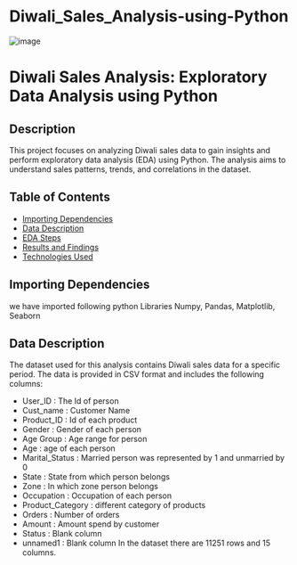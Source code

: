 # Diwali_Sales_Analysis-using-Python
![image](https://github.com/shubham250298/Diwali_Sales_Analysis-using-Python/assets/108235140/4a497ad9-25a8-4837-a708-9d819f603cd3)
# Diwali Sales Analysis: Exploratory Data Analysis using Python
## Description
This project focuses on analyzing Diwali sales data to gain insights and perform exploratory data analysis (EDA) using Python. The analysis aims to understand sales patterns, trends, and correlations in the dataset.
## Table of Contents
- [Importing Dependencies](#Importing-Dependencies)
- [Data Description](#data-description)
- [EDA Steps](#eda-steps)
- [Results and Findings](#results-and-findings)
- [Technologies Used](#technologies-used)

## Importing Dependencies
we have imported following python Libraries
Numpy, Pandas, Matplotlib, Seaborn

## Data Description
The dataset used for this analysis contains Diwali sales data for a specific period. The data is provided in CSV format and includes the following columns:
- User_ID  :   The Id of person
- Cust_name  :   Customer Name
- Product_ID  :   Id of each product
- Gender :   Gender of each person
- Age Group  :   Age range for person
- Age :   age of each person
- Marital_Status :   Married person was represented by 1 and unmarried by 0
- State :   State from which person belongs
- Zone :   In which zone person belongs
- Occupation  :   Occupation of each person
- 	Product_Category : different category of products
- 	Orders :  Number of orders
- 	Amount :   Amount spend by customer
- 	Status  :  Blank column
- 	unnamed1  :  Blank column 
In the dataset there are 11251 rows and 15 columns.




